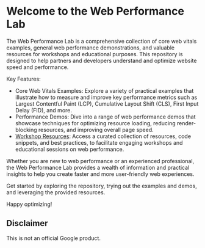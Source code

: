 # Welcome to the Web Performance Lab

The Web Performance Lab is a comprehensive collection of core web vitals examples, general web performance demonstrations, and valuable resources for workshops and educational purposes.
This repository is designed to help partners and developers understand and optimize website speed and performance.

Key Features:

- Core Web Vitals Examples: Explore a variety of practical examples that illustrate how to measure and improve key performance metrics such as Largest Contentful Paint (LCP), Cumulative Layout Shift (CLS), First Input Delay (FID), and more.
- Performance Demos: Dive into a range of web performance demos that showcase techniques for optimizing resource loading, reducing render-blocking resources, and improving overall page speed.
- [Workshop Resources](/workshop): Access a curated collection of resources, code snippets, and best practices, to facilitate engaging workshops and educational sessions on web performance.

Whether you are new to web performance or an experienced professional, the Web Performance Lab provides a wealth of information and practical insights to help you create faster and more user-friendly web experiences.

Get started by exploring the repository, trying out the examples and demos, and leveraging the provided resources.

Happy optimizing!

## Disclaimer

This is not an official Google product.
